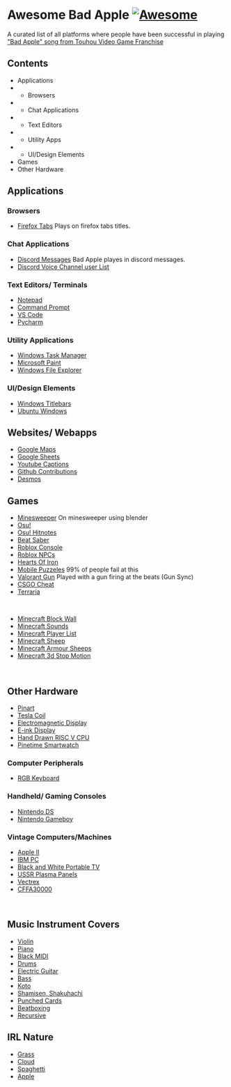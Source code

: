 # Awesome Bad Apple [![Awesome](https://cdn.rawgit.com/sindresorhus/awesome/d7305f38d29fed78fa85652e3a63e154dd8e8829/media/badge.svg)](https://github.com/sindresorhus/awesome)

A curated list of all platforms where people have been successful in playing ["Bad Apple" song from Touhou Video Game Franchise]()

## Contents

- Applications
- - Browsers
- - Chat Applications
- - Text Editors
- - Utility Apps
- - UI/Design Elements 
- Games
- Other Hardware

## Applications

### Browsers

- [Firefox Tabs](https://www.youtube.com/watch?v=JjTqE69ZkUs) Plays on firefox tabs titles.

### Chat Applications

- [Discord Messages](https://www.youtube.com/watch?v=xriYwm85lY0) Bad Apple playes in discord messages.
- [Discord Voice Channel user List](https://www.youtube.com/watch?v=VGscIBfT7xE)

### Text Editors/ Terminals

- [Notepad](https://www.youtube.com/watch?v=rknrunmQArs)
- [Command Prompt](https://www.youtube.com/watch?v=Z8M9NUMo0CQ)
- [VS Code](https://www.youtube.com/watch?v=cmpg-qiPYa8)
- [Pycharm](https://www.youtube.com/watch?v=b2-f1MLFmF8)

### Utility Applications

- [Windows Task Manager](https://www.youtube.com/watch?v=sBeI30ccb6g)
- [Microsoft Paint](https://www.youtube.com/watch?v=itbBubDqm70)
- [Windows File Explorer](https://www.youtube.com/watch?v=7WHA_Gi4nPA)

### UI/Design Elements

- [Windows Titlebars](https://www.youtube.com/watch?v=M-DUBjQPgTM)
- [Ubuntu Windows](https://youtu.be/zlLQg7p_BTs?t=33)

## Websites/ Webapps

- [Google Maps](https://www.youtube.com/watch?v=r-axdVfM0c0)
- [Google Sheets](https://www.youtube.com/watch?v=-PBQViYED-E)
- [Youtube Captions](https://www.youtube.com/watch?v=G8DjxY8FNKA)
- [Github Contributions](https://www.youtube.com/watch?v=6k7McEeaOEY)
- [Desmos](https://www.youtube.com/watch?v=MVrNn5TuMkY)

## Games

- [Minesweeper](https://www.youtube.com/watch?v=jGuznuVWM-0) On minesweeper using blender
- [Osu!](https://www.youtube.com/watch?v=mOse62Qp1ik)
- [Osu! Hitnotes](https://www.youtube.com/watch?v=1PRF5SvfPC8)
- [Beat Saber](https://www.youtube.com/watch?v=sgtpr5vFacw)
- [Roblox Console](https://www.youtube.com/watch?v=Y8jrfAJPTco)
- [Roblox NPCs](https://www.youtube.com/watch?v=ameF7IIpyvk)
- [Hearts Of Iron](https://www.youtube.com/watch?v=9se2o2lZS8o)
- [Mobile Puzzeles](https://www.youtube.com/watch?v=WSVL7eq8AV0) 99% of people fail at this
- [Valorant Gun](https://www.youtube.com/watch?v=ncySO2H6fts) Played with a gun firing at the beats (Gun Sync)
- [CSGO Cheat](https://youtu.be/BQVpKCFlP9Y?t=146)
- [Terraria](https://youtu.be/NUh4tqlkyWI?t=55)

<br>

- [Minecraft Block Wall](https://www.youtube.com/watch?v=CDNZx8vSSMo)
- [Minecraft Sounds](https://www.youtube.com/watch?v=Jxa_u1UPuZI)
- [Minecraft Player List](https://www.youtube.com/watch?v=DStJUHwJUgw)
- [Minecraft Sheep](https://www.youtube.com/watch?v=tO6sfku_1b8)
- [Minecraft Armour Sheeps](https://www.youtube.com/watch?v=OGzeQOkiccE)
- [Minecraft 3d Stop Motion](https://www.youtube.com/watch?v=2fRqd1ME0IE)

<br>


## Other Hardware

- [Pinart](https://www.youtube.com/watch?v=LosOIFUJKu8)
- [Tesla Coil](https://www.youtube.com/watch?v=YZkPkUXY2rk)
- [Electromagnetic Display](https://www.youtube.com/watch?v=ko0z3SfXpm8)
- [E-ink Display](https://www.youtube.com/watch?v=KS8M_MV3Xhw)
- [Hand Drawn RISC V CPU](https://youtu.be/1OfeswjPZuw?t=117)
- [Pinetime Smartwatch](https://www.youtube.com/watch?v=RqL8V3xWmxg)

### Computer Peripherals

- [RGB Keyboard](https://www.youtube.com/watch?v=gzcWriqcSz4)

### Handheld/ Gaming Consoles

- [Nintendo DS](https://www.youtube.com/watch?v=8I-x6ddqQ5k)
- [Nintendo Gameboy](https://www.youtube.com/watch?v=gy3NCr4rX-Y)

### Vintage Computers/Machines

- [Apple II](https://www.youtube.com/watch?v=X8osEgYzPNo)
- [IBM PC](https://www.youtube.com/watch?v=OT2ufnGe9Cc)
- [Black and White Portable TV](https://www.youtube.com/watch?v=w71xvkRT4rs)
- [USSR Plasma Panels](https://www.youtube.com/watch?v=VBtLD79KmMc)
- [Vectrex](https://youtu.be/_aFXvoTnsBU)
- [CFFA30000](https://www.youtube.com/watch?v=X4faogRMOL4)

<br>




## Music Instrument Covers

- [Violin](https://www.youtube.com/watch?v=3hYJRPcPjpI)
- [Piano](https://www.youtube.com/watch?v=vsRzJ5feb5g)
- [Black MIDI](https://www.youtube.com/watch?v=mqdM8VnaBYM)
- [Drums](https://www.youtube.com/watch?v=1LOnqf7hXHA)
- [Electric Guitar](https://www.youtube.com/watch?v=yoEYq1Flbjg)
- [Bass](https://www.youtube.com/watch?v=yQlVVfTpjmo)
- [Koto](https://www.youtube.com/watch?v=kWkfTMPxGhU)
- [Shamisen, Shakuhachi](https://www.youtube.com/watch?v=dx76YPgZviE)
- [Punched Cards](https://www.youtube.com/watch?v=dkxr1zHwvOw)
- [Beatboxing](https://www.youtube.com/watch?v=itZqqSUDAkI)
- [Recursive](https://www.youtube.com/watch?v=I-uQQ6KEgYo)

## IRL Nature

- [Grass](https://www.youtube.com/watch?v=u-1GCGZNotA)
- [Cloud](https://www.youtube.com/watch?v=baRUqyDVKSE)
- [Spaghetti](https://www.youtube.com/watch?v=O7KBTkLN7uA)
- [Apple](https://www.youtube.com/watch?v=KS8M_MV3Xhw)

